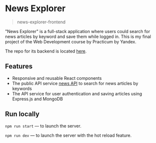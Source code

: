 # News Explorer
> news-explorer-frontend

"News Explorer" is a full-stack application where users could search for news articles by keyword and save them while logged in. This is my final project of the Web Development course by Practicum by Yandex. 

The repo for its backend is located [here](https://github.com/tatianakomar/news-explorer-api).
 
## Features

- Responsive and reusable React components
- The public API service [news API]('https://newsapi.org') to search for news articles by keywords
- The API service for user authentication and saving articles using Express.js and MongoDB

## Run locally

`npm run start` — to launch the server.

`npm run dev` — to launch the server with the hot reload feature.
